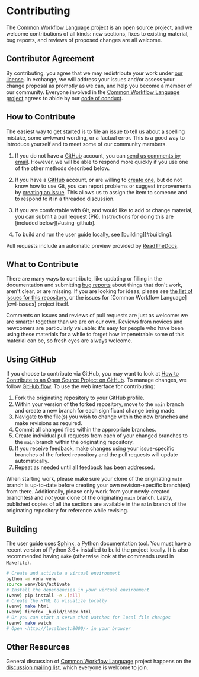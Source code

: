 # Contributing

The [Common Workflow Language project][cwl-site] is an open source project,
and we welcome contributions of all kinds:
new sections,
fixes to existing material,
bug reports,
and reviews of proposed changes are all welcome.

## Contributor Agreement

By contributing,
you agree that we may redistribute your work under [our license](/LICENSE.md).
In exchange,
we will address your issues and/or assess your change proposal as promptly as we can,
and help you become a member of our community.
Everyone involved in the [Common Workflow Language project][cwl-site]
agrees to abide by our [code of conduct](/CODE_OF_CONDUCT.md).

## How to Contribute

The easiest way to get started is to file an issue
to tell us about a spelling mistake,
some awkward wording,
or a factual error.
This is a good way to introduce yourself
and to meet some of our community members.

1. If you do not have a [GitHub][github] account,
    you can [send us comments by email][discuss-list].
    However,
    we will be able to respond more quickly if you use one of the other methods described below.

2. If you have a [GitHub][github] account,
    or are willing to [create one][github-join],
    but do not know how to use Git,
    you can report problems or suggest improvements by [creating an issue][issues].
    This allows us to assign the item to someone
    and to respond to it in a threaded discussion.

3. If you are comfortable with Git,
    and would like to add or change material,
    you can submit a pull request (PR).
    Instructions for doing this are [included below][#using-github].

4. To build and run the user guide locally, see [building][#building].

Pull requests include an automatic preview provided by
[ReadTheDocs](https://readthedocs.org/projects/common-workflow-languageuser-guide/).

## What to Contribute

There are many ways to contribute,
like updating or filling in the documentation
and submitting [bug reports][issues]
about things that don't work, aren't clear, or are missing.
If you are looking for ideas,
please see [the list of issues for this repository][issues],
or the issues for [Common Workflow Language][cwl-issues] project itself.

Comments on issues and reviews of pull requests are just as welcome:
we are smarter together than we are on our own.
Reviews from novices and newcomers are particularly valuable:
it's easy for people who have been using these materials for a while
to forget how impenetrable some of this material can be,
so fresh eyes are always welcome.

## Using GitHub

If you choose to contribute via GitHub, you may want to look at
[How to Contribute to an Open Source Project on GitHub][how-contribute].
To manage changes, we follow [GitHub flow][github-flow].
To use the web interface for contributing:

1.  Fork the originating repository to your GitHub profile.
2.  Within your version of the forked repository, move to the `main` branch and
create a new branch for each significant change being made.
3.  Navigate to the file(s) you wish to change within the new branches and make revisions as required.
4.  Commit all changed files within the appropriate branches.
5.  Create individual pull requests from each of your changed branches
to the `main` branch within the originating repository.
6.  If you receive feedback, make changes using your issue-specific branches of the forked
repository and the pull requests will update automatically.
7.  Repeat as needed until all feedback has been addressed.

When starting work, please make sure your clone of the originating `main` branch is up-to-date
before creating your own revision-specific branch(es) from there.
Additionally, please only work from your newly-created branch(es) and *not*
your clone of the originating `main` branch.
Lastly, published copies of all the sections are available in the `main` branch of the originating
repository for reference while revising.

## Building

The user guide uses [Sphinx](https://www.sphinx-doc.org/), a Python documentation
tool. You must have a recent version of Python 3.6+ installed to build the project
locally. It is also recommended having `make` (otherwise look at the commands used
in `Makefile`).

```bash
# Create and activate a virtual environment
python -m venv venv
source venv/bin/activate
# Install the dependencies in your virtual environment
(venv) pip install -e .[all]
# Create the HTML to visualize locally
(venv) make html
(venv) firefox _build/index.html
# Or you can start a serve that watches for local file changes
(venv) make watch
# Open <http://localhost:8000/> in your browser
```

## Other Resources

General discussion of [Common Workflow Language][cwl-site] project
happens on the [discussion mailing list][discuss-list],
which everyone is welcome to join.

[discuss-list]: https://groups.google.com/forum/#!forum/common-workflow-language
[github]: https://github.com
[github-flow]: https://guides.github.com/introduction/flow/
[github-join]: https://github.com/join
[how-contribute]: https://egghead.io/series/how-to-contribute-to-an-open-source-project-on-github
[issues]: https://github.com/common-workflow-language/user_guide/issues
[repo]: https://github.com/common-workflow-language/user_guide
[cwl-site]: https://www.commonwl.org/
